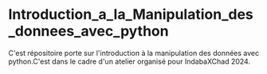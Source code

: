 # Introduction_a_la_Manipulation_des_donnees_avec_python
C'est répositoire porte sur l'introduction à la manipulation des données avec python.C'est dans le cadre d'un atelier organisé pour IndabaXChad 2024.

